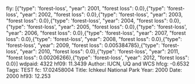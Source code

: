 fly: [{"type": 'forest-loss', "year": 2001, "forest loss": 0.0},{"type": 'forest-loss', "year": 2002, "forest loss": 0.0},{"type": 'forest-loss', "year": 2003, "forest loss": 0.0},{"type": 'forest-loss', "year": 2004, "forest loss": 0.0},{"type": 'forest-loss', "year": 2005, "forest loss": 0.0},{"type": 'forest-loss', "year": 2006, "forest loss": 0.0},{"type": 'forest-loss', "year": 2007, "forest loss": 0.0},{"type": 'forest-loss', "year": 2008, "forest loss": 0.0},{"type": 'forest-loss', "year": 2009, "forest loss": 0.005384785},{"type": 'forest-loss', "year": 2010, "forest loss": 0.0},{"type": 'forest-loss', "year": 2011, "forest loss": 0.00206266},{"type": 'forest-loss', "year": 2012, "forest loss": 0.0}]
wdpaid: 4322
hf09: 11.3439
Author: IUCN, UQ and WCS
hfcg: -0.6532
Tags: TEST
fc: 17.02458004
Title: Ichkeul National Park
Year: 2000
Date: 2000
hf93: 12.253
